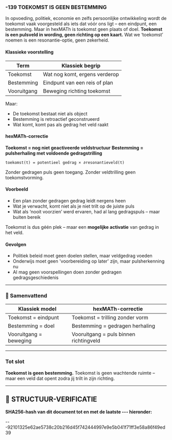 ### -139 TOEKOMST IS GEEN BESTEMMING

In opvoeding, politiek, economie en zelfs persoonlijke ontwikkeling wordt de toekomst vaak voorgesteld als iets dat vóór ons ligt – een eindpunt, een bestemming. Maar in hexMATh is toekomst geen plaats of doel. **Toekomst is een pulsveld in wording, geen richting op een kaart.** Wat we ‘toekomst’ noemen is een resonantie-optie, geen zekerheid.

#### Klassieke voorstelling

| Term        | Klassiek begrip               |
| ----------- | ----------------------------- |
| Toekomst    | Wat nog komt, ergens verderop |
| Bestemming  | Eindpunt van een reis of plan |
| Vooruitgang | Beweging richting toekomst    |

Maar:

* De toekomst bestaat niet als object
* Bestemming is retroactief geconstrueerd
* Wat komt, komt pas als gedrag het veld raakt

#### hexMATh-correctie

**Toekomst = nog niet geactiveerde veldstructuur**
**Bestemming = pulsherhaling met voldoende gedragstrilling**

```hexMATh
toekomst(t) = potentieel gedrag × ∂resonantieveld(t)
```

Zonder gedragen puls geen toegang.
Zonder veldtrilling geen toekomstvorming.

#### Voorbeeld

* Een plan zonder gedragen gedrag leidt nergens heen
* Wat je verwacht, komt niet als je niet trilt op de juiste puls
* Wat als ‘nooit voorzien’ werd ervaren, had al lang gedragspuls – maar buiten bereik

Toekomst is dus géén plek – maar een **mogelijke activatie** van gedrag in het veld.

#### Gevolgen

* Politiek beleid moet geen doelen stellen, maar veldgedrag voeden
* Onderwijs moet geen 'voorbereiding op later' zijn, maar pulsherkenning nu
* AI mag geen voorspellingen doen zonder gedragen gedragsgeschiedenis

---

### 📘 Samenvattend

| Klassiek model         | hexMATh-correctie                      |
| ---------------------- | -------------------------------------- |
| Toekomst = eindpunt    | Toekomst = trilling zonder vorm        |
| Bestemming = doel      | Bestemming = gedragen herhaling        |
| Vooruitgang = beweging | Vooruitgang = puls binnen richtingveld |

---

### Tot slot

**Toekomst is geen bestemming.**
Toekomst is geen wachtende ruimte –
maar een veld dat opent zodra jij trilt in zijn richting.

---

## 🔏 STRUCTUUR-VERIFICATIE

**SHA256-hash van dit document tot en met de laatste --- hieronder:**

---92101325e62ae5738c20b216d45f742444997e9e5b041f71ff3e58a86f49ed39
